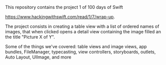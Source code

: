 This repository contains the project 1 of 100 days of Swift

https://www.hackingwithswift.com/read/1/7/wrap-up.

The project consists in creating a table view with a list of ordered names of images, that when clicked opens a detail view containing the image filled an the title "Picture X of Y".

Some of the things we've covered: table views and image views, app bundles, FileManager, typecasting, view controllers, storyboards, outlets, Auto Layout, UIImage, and more
